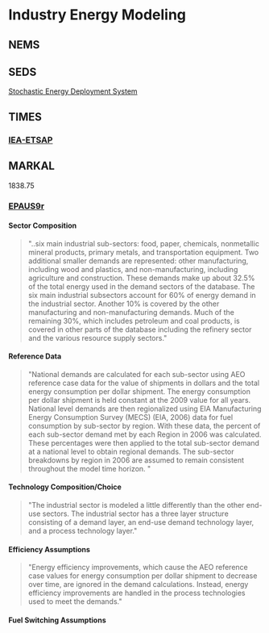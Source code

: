 # Industry Energy Modeling
## NEMS
## SEDS
[Stochastic Energy Deployment System](https://www.nrel.gov/analysis/seds/)
## TIMES
### [IEA-ETSAP](https://iea-etsap.org/index.php/documentation)
## MARKAL
1838.75
### [EPAUS9r](https://nepis.epa.gov/Adobe/PDF/P100I4RX.pdf)
#### Sector Composition
>"..six main industrial sub-sectors: food, paper, chemicals, nonmetallic mineral products, primary metals, and transportation equipment. Two additional smaller demands are represented: other manufacturing, including wood and plastics, and non-manufacturing, including agriculture and construction.  These demands make up about 32.5% of the total energy used in the demand sectors of the database. The six main industrial subsectors account for 60% of energy demand in the industrial sector.  Another 10% is covered by the other manufacturing and non-manufacturing demands.  Much of the remaining 30%, which includes petroleum and coal products, is covered in other parts of the database including the refinery sector and the various resource supply sectors."

#### Reference Data
>"National demands are calculated for each sub-sector using AEO reference case data for the value of shipments in dollars and the total energy consumption per dollar shipment.  The energy consumption per dollar shipment is held constant at the 2009 value for all years. National level demands are then regionalized using EIA Manufacturing Energy Consumption Survey (MECS) (EIA, 2006) data for fuel consumption by sub-sector by region. With these data, the percent of each sub-sector demand met by each Region in 2006 was calculated. These percentages were then applied to the total sub-sector demand at a national level to obtain regional demands. The sub-sector breakdowns by region in 2006 are assumed to remain consistent throughout the model time horizon. "

#### Technology Composition/Choice
>"The industrial sector is modeled a little differently than the other end-use sectors. The industrial sector has a three layer structure consisting of a demand layer, an end-use demand technology layer, and a process technology layer."

#### Efficiency Assumptions
>"Energy efficiency improvements, which cause the AEO reference case values for energy consumption per dollar shipment to decrease over time, are ignored in the demand calculations.  Instead, energy efficiency improvements are handled in the process technologies used to meet the demands."

#### Fuel Switching Assumptions
